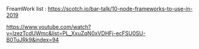 FreamWork list : 
https://scotch.io/bar-talk/10-node-frameworks-to-use-in-2019



https://www.youtube.com/watch?v=lzezTcdUWmc&list=PL_XxuZqN0xVDHFj-ecFSU0SU-B0TuJRk9&index=94